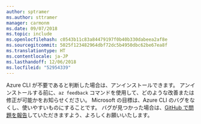 ```yaml
---
author: sptramer
ms.author: sttramer
manager: carmonm
ms.date: 09/07/2018
ms.topic: include
ms.openlocfilehash: c0543b11c83a84479197f0b40b330dabeea2af8e
ms.sourcegitcommit: 5025f123482964dbf72dc5b4950dbc62be67ea8f
ms.translationtype: HT
ms.contentlocale: ja-JP
ms.lasthandoff: 12/06/2018
ms.locfileid: "52954339"
---
```

Azure CLI が不要であると判断した場合は、アンインストールできます。 アンインストールする前に、`az feedback` コマンドを使用して、どのような改善または修正が可能かをお知らせください。 Microsoft の目標は、Azure CLI のバグをなくし、使いやすいものにすることです。 バグが見つかった場合は、[GitHub で問題を報告](https://github.com/Azure/azure-cli/issues)していただきますよう、よろしくお願いいたします。
